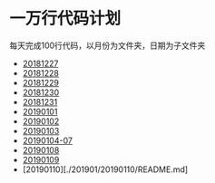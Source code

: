 # 一万行代码计划
每天完成100行代码，以月份为文件夹，日期为子文件夹

- [20181227](./201812/20181227/README.md)
- [20181228](./201812/20181228/README.md)
- [20181229](./201812/20181229/README.md)
- [20181230](./201812/20181230/README.md)
- [20181231](./201812/20181231/README.md)
- [20190101](./201901/20190101/README.md)
- [20190102](./201901/20190102/README.md)
- [20190103](./201901/20190103/README.md)
- [20190104-07](./201901/20190104-07/README.md)
- [20190108](./201901/20190108/README.md)
- [20190109](./201901/20190109/README.md)
- [20190110][./201901/20190110/README.md]